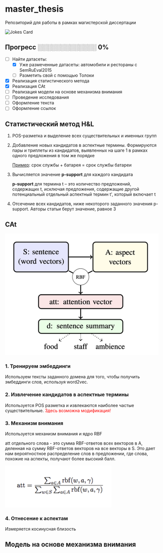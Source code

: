 # master_thesis
Репозиторий для работы в рамках магистерской диссертации

![Jokes Card](https://readme-jokes.vercel.app/api)

## Прогресс ░░░░░░░░░░░░░ 0%
- [ ] Найти датасеты:
    - [x] Уже размеченные датасеты: автомобили и рестораны с SemRuEval2015
    - [ ] Разметить свой с помощью Толоки
- [x] Реализация статистического метода
- [x] Реализация CAt 
- [ ] Реализация модели на основе механизма внимания 
- [ ] Проведение исследования
- [ ] Оформление текста 
- [ ] Оформление ссылок

## Статистический метод H&L
1. POS-разметка и выделение всех существительных и именных групп
2. Добавление новых кандидатов в аспектные термины. Формируются пары и триплеты из кандидатов, выявленных на шаге 1 в рамках одного предложения в том же порядке

    <ins>Пример</ins>: срок службы + батарея = срок службы батареи
3. Вычисляется значение <b>p-support</b> для каждого кандидата

    <b>p-support</b> для термина t – это количество предложений, содержащих t, исключая предложения, содержащие другой потенциальный отдельный аспектный термин t', который включает t
   
 4. Отсечение всех кандидатов, ниже некоторого заданного значения p-support. Авторы статьи берут значение, равное 3

## CAt
<img src="https://github.com/anick2/master_thesis/blob/main/pictures/1.png" width="550" />

### 1. Тренируем эмбеддинги
Используем тексты заданного домена для того, чтобы получить эмбеддинги слов, используя word2vec.

### 2. Извлечение кандидатов в аспектные термины
Используется POS разметка и извлекаются наиболее частые существительные.
<font color="red"> Здесь возможна модификация! </font>

### 3. Механизм внимания
Используется механизм внимания и ядро RBF

att отдельного слова - это сумма RBF-ответов всех векторов в A, деленная на сумму RBF-ответов векторов на все векторы в S. Это дает нам вероятностное распределение слов в предложении, где слова, похожие на аспекты, получают более высокий балл.

<img src="https://github.com/anick2/master_thesis/blob/main/pictures/2.png" width="350" />

### 4. Отнесение к аспектам
Измеряется косинусная близость

## Модель на основе механизма внимания 
